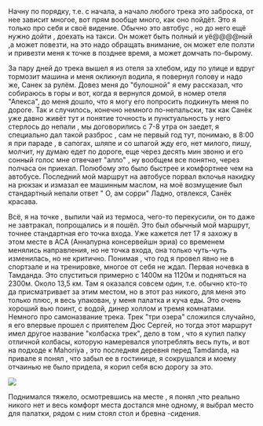 [category]: <> (Travel, Nepal, DasBoot)
[date]: <> (2024/12/06)
[title]: <> (Три озера.)

Начну по порядку, т.е. с начала, а начало любого трека это заброска, от нее зависит многое, вот прям вообще много, как оно пойдёт. Это я только про себя и своё видение. Обычно это автобус , но до него ещё нужно дойти , доехать на такси. Он может быть полный и уё@@@@ный ,а может повезти, на это надо обращать внимание, он может еле ползти и привезти меня к точке в позднее время, а может домчать по-бырому.

За пару дней до трека вышел я из отеля за хлебом, иду по улице и вдруг тормозит машина и меня окликнул водила, я повернул голову и надо же, Санек за рулём. Довез меня до "булошной" я ему рассказал, что собираюсь в горы и вот, когда я вернулся домой, в номер отеля "Апекса", до меня дошло, что я могу его попросить подкинуть меня по дороге. Так и случилось, конечно немного по-непальски, так как Санёк уже давно живёт тут и понятие точность и пунктуальность у него стерлось до непали , мы договорились с 7-8 утра он заедет, я специально дал такой разброс , сам не первый год тут, понимаю, в 8:00 я при параде , в сапогах, шляпе и со шпагой жду его, нет милого, пишу, молчит, ну думаю едет по дороге, еще через десять мин звоню и его сонный голос мне отвечает "алло" , ну вообщем все понятно, через полчаса он приехал. Полюбому это было быстрее и комфортнее чем на автобусе. Последний мой маршрут на автобусе порвал вклочья накидку на рюкзак и измазал ее машинным маслом, на моё возмущение был стандартный непали ответ " О, ам сорри"
Ладно, отвлекся, Санёк красава.

Всё, я на точке , выпили чай из термоса, чего-то перекусили, он то даже не завтракал, попрощались и я пошёл.
Это был обычный мой маршрут, точнее стандартная его точка входа. Уже кажется лет 17 я захожу в этом месте в ACA (Аннапурна консервейшн эриа) со временем менялись направления, но не точка входа, она только чуть-чуть изменилась, но не критично.
Понимая , что год я провел явно не в спортзале и на тренировке, многое от себя не ждал. Первая ночевка в Тамданда.
Это спуститься примерно с 1400м на 1120м и подняться на 2300м. Около 13,5 км.
Там я оказался совсем один, т.е. обычно кто-то да присматривает за этим местом, но в этот раз никого, для меня это только плюс, я весь упакован, у меня палатка и куча еды. Это очень хороший вью поинт, с водой, динер холлом и тремя комнатами.
Немного про самоназвание трека.
Трек "три озера" сложился случайно, я его впервые прошел с приятелем Дюс Сергей, но тогда этот маршрут имел другое название "колбаска трек", дело в том , что я купил палку отличной колбасы, которую намеревался употреблять весь путь, и вот на подходе к Mahoriya , это последняя деревня перед Tamdanda, на привале я понял , что забыл ее в гостинице, я сокрушался и моему отчаинью не было придела, я корил себя всю дорогу за это.

![](https://chrome-crawdad-7fa.notion.site/image/https%3A%2F%2Fprod-files-secure.s3.us-west-2.amazonaws.com%2F3b7fc0a5-73d2-41ea-8747-3e75b77cb24b%2F920fe0ab-27b0-48a3-a61d-7953e8f77a22%2F1000024949.png?table=block&id=14d759cc-c68d-804a-9a0f-f1a702195c6a&spaceId=3b7fc0a5-73d2-41ea-8747-3e75b77cb24b&width=1420&userId=&cache=v2)

Поднимался тяжело, осмотревшись на месте , я понял ,что реально никого нет и весь комфорт места достался мне одному, я выбрал место для палатки, рядом с ним стоял стол и бревна -сидения.

